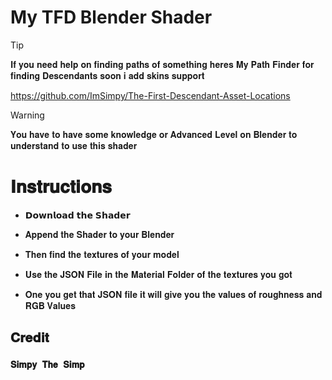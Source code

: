 # My TFD Blender Shader 


> [!TIP]
> 𝐈𝐟 𝐲𝐨𝐮 𝐧𝐞𝐞𝐝 𝐡𝐞𝐥𝐩 𝐨𝐧 𝐟𝐢𝐧𝐝𝐢𝐧𝐠 𝐩𝐚𝐭𝐡𝐬 𝐨𝐟 𝐬𝐨𝐦𝐞𝐭𝐡𝐢𝐧𝐠 𝐡𝐞𝐫𝐞𝐬 𝐌𝐲 𝐏𝐚𝐭𝐡 𝐅𝐢𝐧𝐝𝐞𝐫 𝐟𝐨𝐫 𝐟𝐢𝐧𝐝𝐢𝐧𝐠 𝐃𝐞𝐬𝐜𝐞𝐧𝐝𝐚𝐧𝐭𝐬 𝐬𝐨𝐨𝐧 𝐢 𝐚𝐝𝐝 𝐬𝐤𝐢𝐧𝐬 𝐬𝐮𝐩𝐩𝐨𝐫𝐭
>
> 
> https://github.com/ImSimpy/The-First-Descendant-Asset-Locations


> [!WARNING]
> 𝐘𝐨𝐮 𝐡𝐚𝐯𝐞 𝐭𝐨 𝐡𝐚𝐯𝐞 𝐬𝐨𝐦𝐞 𝐤𝐧𝐨𝐰𝐥𝐞𝐝𝐠𝐞 𝐨𝐫 𝐀𝐝𝐯𝐚𝐧𝐜𝐞𝐝 𝐋𝐞𝐯𝐞𝐥 𝐨𝐧 𝐁𝐥𝐞𝐧𝐝𝐞𝐫 𝐭𝐨 𝐮𝐧𝐝𝐞𝐫𝐬𝐭𝐚𝐧𝐝 𝐭𝐨 𝐮𝐬𝐞 𝐭𝐡𝐢𝐬 𝐬𝐡𝐚𝐝𝐞𝐫 


# 𝐈𝐧𝐬𝐭𝐫𝐮𝐜𝐭𝐢𝐨𝐧𝐬 


* 𝗗𝗼𝘄𝗻𝗹𝗼𝗮𝗱 𝘁𝗵𝗲 𝗦𝗵𝗮𝗱𝗲𝗿


* 𝐀𝐩𝐩𝐞𝐧𝐝 𝐭𝐡𝐞 𝐒𝐡𝐚𝐝𝐞𝐫 𝐭𝐨 𝐲𝐨𝐮𝐫 𝐁𝐥𝐞𝐧𝐝𝐞𝐫


* 𝐓𝐡𝐞𝐧 𝐟𝐢𝐧𝐝 𝐭𝐡𝐞 𝐭𝐞𝐱𝐭𝐮𝐫𝐞𝐬 𝐨𝐟 𝐲𝐨𝐮𝐫 𝐦𝐨𝐝𝐞𝐥


* 𝐔𝐬𝐞 𝐭𝐡𝐞 𝐉𝐒𝐎𝐍 𝐅𝐢𝐥𝐞 𝐢𝐧 𝐭𝐡𝐞 𝐌𝐚𝐭𝐞𝐫𝐢𝐚𝐥 𝐅𝐨𝐥𝐝𝐞𝐫 𝐨𝐟 𝐭𝐡𝐞 𝐭𝐞𝐱𝐭𝐮𝐫𝐞𝐬 𝐲𝐨𝐮 𝐠𝐨𝐭


* 𝐎𝐧𝐞 𝐲𝐨𝐮 𝐠𝐞𝐭 𝐭𝐡𝐚𝐭 𝐉𝐒𝐎𝐍 𝐟𝐢𝐥𝐞 𝐢𝐭 𝐰𝐢𝐥𝐥 𝐠𝐢𝐯𝐞 𝐲𝐨𝐮 𝐭𝐡𝐞 𝐯𝐚𝐥𝐮𝐞𝐬 𝐨𝐟 𝐫𝐨𝐮𝐠𝐡𝐧𝐞𝐬𝐬 𝐚𝐧𝐝 𝐑𝐆𝐁 𝐕𝐚𝐥𝐮𝐞𝐬     


## 𝐂𝐫𝐞𝐝𝐢𝐭
### `𝐒𝐢𝐦𝐩𝐲 𝐓𝐡𝐞 𝐒𝐢𝐦𝐩`
